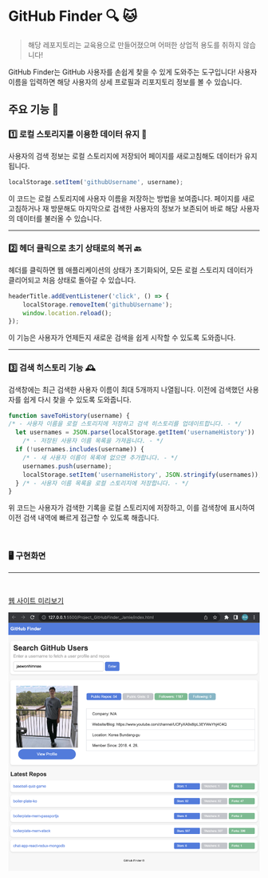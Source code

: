 # GitHub Finder 🔍 🐱
> 해당 레포지토리는 교육용으로 만들어졌으며 어떠한 상업적 용도를 취하지 않습니다!

GitHub Finder는 GitHub 사용자를 손쉽게 찾을 수 있게 도와주는 도구입니다! 사용자 이름을 입력하면 해당 사용자의 상세 프로필과 리포지토리 정보를 볼 수 있습니다.

## 주요 기능 🌟

### 1️⃣ 로컬 스토리지를 이용한 데이터 유지 💾

사용자의 검색 정보는 로컬 스토리지에 저장되어 페이지를 새로고침해도 데이터가 유지됩니다.

```javascript
localStorage.setItem('githubUsername', username);
```

이 코드는 로컬 스토리지에 사용자 이름을 저장하는 방법을 보여줍니다. 페이지를 새로 고침하거나 재 방문해도 마지막으로 검색한 사용자의 정보가 보존되어 바로 해당 사용자의 데이터를 불러올 수 있습니다.

---

### 2️⃣ 헤더 클릭으로 초기 상태로의 복귀 🔙

헤더를 클릭하면 웹 애플리케이션의 상태가 초기화되어, 모든 로컬 스토리지 데이터가 클리어되고 처음 상태로 돌아갈 수 있습니다.

```javaScript
headerTitle.addEventListener('click', () => {
    localStorage.removeItem('githubUsername');
    window.location.reload();
});
```
이 기능은 사용자가 언제든지 새로운 검색을 쉽게 시작할 수 있도록 도와줍니다.

---

### 3️⃣ 검색 히스토리 기능 🕰️
검색창에는 최근 검색한 사용자 이름이 최대 5개까지 나열됩니다. 이전에 검색했던 사용자를 쉽게 다시 찾을 수 있도록 도와줍니다.

```javaScript
function saveToHistory(username) {
/* - 사용자 이름을 로컬 스토리지에 저장하고 검색 히스토리를 업데이트합니다. - */
  let usernames = JSON.parse(localStorage.getItem('usernameHistory')) || [];
    /* - 저장된 사용자 이름 목록을 가져옵니다. - */
  if (!usernames.includes(username)) {
    /* - 새 사용자 이름이 목록에 없으면 추가합니다. - */
    usernames.push(username);
    localStorage.setItem('usernameHistory', JSON.stringify(usernames));
  } /* - 사용자 이름 목록을 로컬 스토리지에 저장합니다. - */
}
```

위 코드는 사용자가 검색한 기록을 로컬 스토리지에 저장하고, 이를 검색창에 표시하여 이전 검색 내역에 빠르게 접근할 수 있도록 해줍니다.

<br>

### 🖥️ 구현화면
---
<br>

[웹 사이트 미리보기](lighthearted-flan-4aded1.netlify.app)

<img src="Result.png">